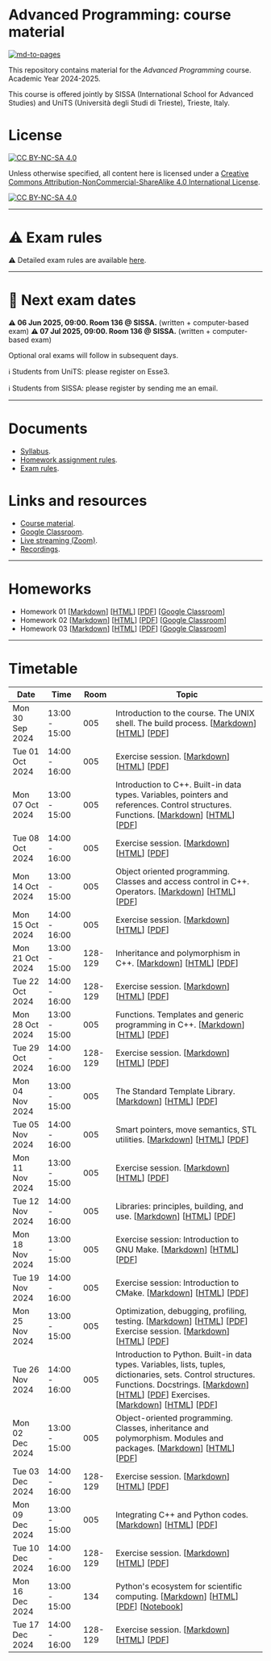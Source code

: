 # Advanced Programming: course material

[![md-to-pages](https://github.com/pcafrica/advanced_programming_2024-2025/actions/workflows/md-to-pages.yml/badge.svg)](https://github.com/pcafrica/advanced_programming_2024-2025/actions/workflows/md-to-pages.yml)

This repository contains material for the *Advanced Programming* course. Academic Year 2024-2025.
<br>

This course is offered jointly by SISSA (International School for Advanced Studies) and UniTS (Università degli Studi di Trieste), Trieste, Italy.

# License

[![CC BY-NC-SA 4.0][cc-by-nc-sa-shield]][cc-by-nc-sa]

Unless otherwise specified, all content here is licensed under a
[Creative Commons Attribution-NonCommercial-ShareAlike 4.0 International License][cc-by-nc-sa].

[![CC BY-NC-SA 4.0][cc-by-nc-sa-image]][cc-by-nc-sa]

[cc-by-nc-sa]: http://creativecommons.org/licenses/by-nc-sa/4.0/
[cc-by-nc-sa-image]: https://licensebuttons.net/l/by-nc-sa/4.0/88x31.png
[cc-by-nc-sa-shield]: https://img.shields.io/badge/License-CC%20BY--NC--SA%204.0-lightgrey.svg

---

# :warning: Exam rules

:warning: Detailed exam rules are available [here](exam_rules.md).

---

# :calendar: Next exam dates

**:warning: 06 Jun 2025, 09:00. Room 136 @ SISSA.** (written + computer-based exam)
**:warning: 07 Jul 2025, 09:00. Room 136 @ SISSA.** (written + computer-based exam)

Optional oral exams will follow in subsequent days.

:information_source: Students from UniTS: please register on Esse3.<br>

:information_source: Students from SISSA: please register by sending me an email.

---

# Documents
- [Syllabus](syllabus.md).
- [Homework assignment rules](homework_rules.md).
- [Exam rules](exam_rules.md).

# Links and resources
- [Course material](https://pcafrica.github.io/advanced_programming_2024-2025/).
- [Google Classroom](https://classroom.google.com/c/NzExNzIzMTkxMTI5?cjc=n6fosq6).
- [Live streaming (Zoom)](https://sissa-it.zoom.us/j/89255126282?pwd=LyTWBBewq8bhkX2IH2lj1npewyK0S5.1).
- [Recordings](https://moodle2.units.it/course/section.php?id=146753).

---

# Homeworks

- Homework 01 [[Markdown](homeworks/homework_01.md)] [[HTML](https://pcafrica.github.io/advanced_programming_2024-2025/homeworks/homework_01.html)] [[PDF](https://pcafrica.github.io/advanced_programming_2024-2025/homeworks/homework_01.pdf)] [[Google Classroom](https://classroom.google.com/c/NzExNzIzMTkxMTI5/a/NzIzNjQ1MjY5NjYx/details)]
- Homework 02 [[Markdown](homeworks/homework_02.md)] [[HTML](https://pcafrica.github.io/advanced_programming_2024-2025/homeworks/homework_02.html)] [[PDF](https://pcafrica.github.io/advanced_programming_2024-2025/homeworks/homework_02.pdf)] [[Google Classroom](https://classroom.google.com/c/NzExNzIzMTkxMTI5/a/NzMyMDk4Njc5NjU5/details)]
- Homework 03 [[Markdown](homeworks/homework_03.md)] [[HTML](https://pcafrica.github.io/advanced_programming_2024-2025/homeworks/homework_03.html)] [[PDF](https://pcafrica.github.io/advanced_programming_2024-2025/homeworks/homework_03.pdf)] [[Google Classroom](https://classroom.google.com/c/NzExNzIzMTkxMTI5/a/NzMyMDk4Njc5NjU5/details)]

---
# Timetable
| Date            | Time          | Room    | Topic |
|-----------------|---------------|---------|-------|
| Mon 30 Sep 2024 | 13:00 - 15:00 | 005     | Introduction to the course. The UNIX shell. The build process. [[Markdown](lectures/01/01-intro_unix.md)] [[HTML](https://pcafrica.github.io/advanced_programming_2024-2025/lectures/01/01-intro_unix.html)] [[PDF](https://pcafrica.github.io/advanced_programming_2024-2025/lectures/01/01-intro_unix.pdf)] |
| Tue 01 Oct 2024 | 14:00 - 16:00 | 005     | Exercise session. [[Markdown](exercises/01/01-intro_unix.md)] [[HTML](https://pcafrica.github.io/advanced_programming_2024-2025/exercises/01/01-intro_unix.html)] [[PDF](https://pcafrica.github.io/advanced_programming_2024-2025/exercises/01/01-intro_unix.pdf)] |
| Mon 07 Oct 2024 | 13:00 - 15:00 | 005     | Introduction to C++. Built-in data types. Variables, pointers and references. Control structures. Functions. [[Markdown](lectures/02/02-c++_intro.md)] [[HTML](https://pcafrica.github.io/advanced_programming_2024-2025/lectures/02/02-c++_intro.html)] [[PDF](https://pcafrica.github.io/advanced_programming_2024-2025/lectures/02/02-c++_intro.pdf)] |
| Tue 08 Oct 2024 | 14:00 - 16:00 | 005     | Exercise session. [[Markdown](exercises/02/02-c++_intro.md)] [[HTML](https://pcafrica.github.io/advanced_programming_2024-2025/exercises/02/02-c++_intro.html)] [[PDF](https://pcafrica.github.io/advanced_programming_2024-2025/exercises/02/02-c++_intro.pdf)]  |
| Mon 14 Oct 2024 | 13:00 - 15:00 | 005     | Object oriented programming. Classes and access control in C++. Operators. [[Markdown](lectures/03/03-c++_classes.md)] [[HTML](https://pcafrica.github.io/advanced_programming_2024-2025/lectures/03/03-c++_classes.html)] [[PDF](https://pcafrica.github.io/advanced_programming_2024-2025/lectures/03/03-c++_classes.pdf)] |
| Mon 15 Oct 2024 | 14:00 - 16:00 | 005     | Exercise session. [[Markdown](exercises/03/03-c++_classes.md)] [[HTML](https://pcafrica.github.io/advanced_programming_2024-2025/exercises/03/03-c++_classes.html)] [[PDF](https://pcafrica.github.io/advanced_programming_2024-2025/exercises/03/03-c++_classes.pdf)] |
| Mon 21 Oct 2024 | 13:00 - 15:00 | 128-129 | Inheritance and polymorphism in C++. [[Markdown](lectures/04/04-c++_inheritance_polymorphism.md)] [[HTML](https://pcafrica.github.io/advanced_programming_2024-2025/lectures/04/04-c++_inheritance_polymorphism.html)] [[PDF](https://pcafrica.github.io/advanced_programming_2024-2025/lectures/04/04-c++_inheritance_polymorphism.pdf)] |
| Tue 22 Oct 2024 | 14:00 - 16:00 | 128-129 | Exercise session. [[Markdown](exercises/04/04-c++_inheritance_polymorphism.md)] [[HTML](https://pcafrica.github.io/advanced_programming_2024-2025/exercises/04/04-c++_inheritance_polymorphism.html)] [[PDF](https://pcafrica.github.io/advanced_programming_2024-2025/exercises/04/04-c++_inheritance_polymorphism.pdf)] |
| Mon 28 Oct 2024 | 13:00 - 15:00 | 005     | Functions. Templates and generic programming in C++. [[Markdown](lectures/05/05-c++_functions_templates.md)] [[HTML](https://pcafrica.github.io/advanced_programming_2024-2025/lectures/05/05-c++_functions_templates.html)] [[PDF](https://pcafrica.github.io/advanced_programming_2024-2025/lectures/05/05-c++_functions_templates.pdf)] |
| Tue 29 Oct 2024 | 14:00 - 16:00 | 128-129 | Exercise session. [[Markdown](exercises/05/05-c++_functions_templates.md)] [[HTML](https://pcafrica.github.io/advanced_programming_2024-2025/exercises/05/05-c++_functions_templates.html)] [[PDF](https://pcafrica.github.io/advanced_programming_2024-2025/exercises/05/05-c++_functions_templates.pdf)] |
| Mon 04 Nov 2024 | 13:00 - 15:00 | 005     | The Standard Template Library. [[Markdown](lectures/06/06-c++_stl.md)] [[HTML](https://pcafrica.github.io/advanced_programming_2024-2025/lectures/06/06-c++_stl.html)] [[PDF](https://pcafrica.github.io/advanced_programming_2024-2025/lectures/06/06-c++_stl.pdf)] |
| Tue 05 Nov 2024 | 14:00 - 16:00 | 005     | Smart pointers, move semantics, STL utilities. [[Markdown](lectures/07/07-c++_stl2_move.md)] [[HTML](https://pcafrica.github.io/advanced_programming_2024-2025/lectures/07/07-c++_stl2_move.html)] [[PDF](https://pcafrica.github.io/advanced_programming_2024-2025/lectures/07/07-c++_stl2_move.pdf)]
| Mon 11 Nov 2024 | 13:00 - 15:00 | 005     | Exercise session. [[Markdown](exercises/06/06-c++_stl_move.md)] [[HTML](https://pcafrica.github.io/advanced_programming_2024-2025/exercises/06/06-c++_stl_move.html)] [[PDF](https://pcafrica.github.io/advanced_programming_2024-2025/exercises/06/06-c++_stl_move.pdf)] |
| Tue 12 Nov 2024 | 14:00 - 16:00 | 005     | Libraries: principles, building, and use. [[Markdown](lectures/08/08-c++_libraries.md)] [[HTML](https://pcafrica.github.io/advanced_programming_2024-2025/lectures/08/08-c++_libraries.html)] [[PDF](https://pcafrica.github.io/advanced_programming_2024-2025/lectures/08/08-c++_libraries.pdf)] |
| Mon 18 Nov 2024 | 13:00 - 15:00 | 005     | Exercise session: Introduction to GNU Make. [[Markdown](exercises/07/07-c++_make_libraries.md)] [[HTML](https://pcafrica.github.io/advanced_programming_2024-2025/exercises/07/07-c++_make_libraries.html)] [[PDF](https://pcafrica.github.io/advanced_programming_2024-2025/exercises/07/07-c++_make_libraries.pdf)] |
| Tue 19 Nov 2024 | 14:00 - 16:00 | 005     | Exercise session: Introduction to CMake. [[Markdown](exercises/08/08-c++_cmake.md)] [[HTML](https://pcafrica.github.io/advanced_programming_2024-2025/exercises/08/08-c++_cmake.html)] [[PDF](https://pcafrica.github.io/advanced_programming_2024-2025/exercises/08/08-c++_cmake.pdf)] |
| Mon 25 Nov 2024 | 13:00 - 15:00 | 005     | Optimization, debugging, profiling, testing. [[Markdown](lectures/09/09-c++_optimization_debugging_testing.md)] [[HTML](https://pcafrica.github.io/advanced_programming_2024-2025/lectures/09/09-c++_optimization_debugging_testing.html)] [[PDF](https://pcafrica.github.io/advanced_programming_2024-2025/lectures/09/09-c++_optimization_debugging_testing.pdf)] Exercise session. [[Markdown](exercises/09/09-c++_optimization_debugging_testing.md)] [[HTML](https://pcafrica.github.io/advanced_programming_2024-2025/exercises/09/09-c++_optimization_debugging_testing.html)] [[PDF](https://pcafrica.github.io/advanced_programming_2024-2025/exercises/09/09-c++_optimization_debugging_testing.pdf)] |
| Tue 26 Nov 2024 | 14:00 - 16:00 | 005     | Introduction to Python. Built-in data types. Variables, lists, tuples, dictionaries, sets. Control structures. Functions. Docstrings. [[Markdown](lectures/10/10-py_intro.md)] [[HTML](https://pcafrica.github.io/advanced_programming_2024-2025/lectures/10/10-py_intro.html)] [[PDF](https://pcafrica.github.io/advanced_programming_2024-2025/lectures/10/10-py_intro.pdf)] Exercises. [[Markdown](exercises/10/10-py_intro.md)] [[HTML](https://pcafrica.github.io/advanced_programming_2024-2025/exercises/10/10-py_intro.html)] [[PDF](https://pcafrica.github.io/advanced_programming_2024-2025/exercises/10/10-py_intro.pdf)] |
| Mon 02 Dec 2024 | 13:00 - 15:00 | 005     | Object-oriented programming. Classes, inheritance and polymorphism. Modules and packages. [[Markdown](lectures/11/11-py_classes_modules.md)] [[HTML](https://pcafrica.github.io/advanced_programming_2024-2025/lectures/11/11-py_classes_modules.html)] [[PDF](https://pcafrica.github.io/advanced_programming_2024-2025/lectures/11/11-py_classes_modules.pdf)] | 
| Tue 03 Dec 2024 | 14:00 - 16:00 | 128-129 | Exercise session. [[Markdown](exercises/11/11-py_classes_modules.md)] [[HTML](https://pcafrica.github.io/advanced_programming_2024-2025/exercises/11/11-py_classes_modules.html)] [[PDF](https://pcafrica.github.io/advanced_programming_2024-2025/exercises/11/11-py_classes_modules.pdf)] |
| Mon 09 Dec 2024 | 13:00 - 15:00 | 005     | Integrating C++ and Python codes. [[Markdown](lectures/12/12-py_c++.md)] [[HTML](https://pcafrica.github.io/advanced_programming_2024-2025/lectures/12/12-py_c++.html)] [[PDF](https://pcafrica.github.io/advanced_programming_2024-2025/lectures/12/12-py_c++.pdf)] |
| Tue 10 Dec 2024 | 14:00 - 16:00 | 128-129 | Exercise session. [[Markdown](exercises/12/12-py_c++.md)] [[HTML](https://pcafrica.github.io/advanced_programming_2024-2025/exercises/12/12-py_c++.html)] [[PDF](https://pcafrica.github.io/advanced_programming_2024-2025/exercises/12/12-py_c++.pdf)] |
| Mon 16 Dec 2024 | 13:00 - 15:00 | 134     | Python's ecosystem for scientific computing. [[Markdown](lectures/13/13-py_scicomp.md)] [[HTML](https://pcafrica.github.io/advanced_programming_2024-2025/lectures/13/13-py_scicomp.html)] [[PDF](https://pcafrica.github.io/advanced_programming_2024-2025/lectures/13/13-py_scicomp.pdf)] [[Notebook](lectures/13/example.ipynb)]|
| Tue 17 Dec 2024 | 14:00 - 16:00 | 128-129 | Exercise session. [[Markdown](exercises/13/13-py_scicomp.md)] [[HTML](https://pcafrica.github.io/advanced_programming_2024-2025/exercises/13/13-py_scicomp.html)] [[PDF](https://pcafrica.github.io/advanced_programming_2024-2025/exercises/13/13-py_scicomp.pdf)] |
